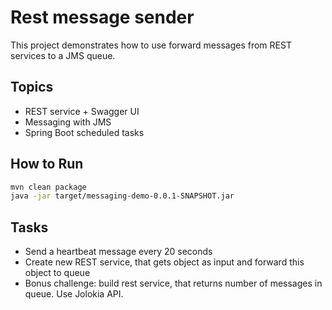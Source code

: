 # Rest message sender
This project demonstrates how to use forward messages from REST services to a JMS queue.

## Topics
* REST service + Swagger UI
* Messaging with JMS
* Spring Boot scheduled tasks

## How to Run
```bash
mvn clean package
java -jar target/messaging-demo-0.0.1-SNAPSHOT.jar
``` 

## Tasks
* Send a heartbeat message every 20 seconds
* Create new REST service, that gets object as input and forward this object to queue
* Bonus challenge: build rest service, that returns number of messages in queue. Use Jolokia API.